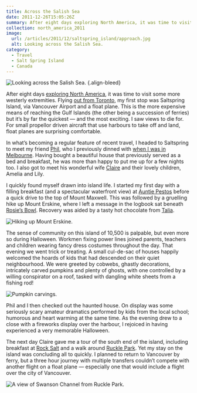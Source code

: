 ```yaml
---
title: Across the Salish Sea
date: 2011-12-26T15:05:26Z
summary: After eight days exploring North America, it was time to visit its more westerly extremities, starting with Saltspring Island.
collection: north_america_2011
image:
  url: /articles/2011/12/saltspring_island/approach.jpg
  alt: Looking across the Salish Sea.
category:
  - Travel
  - Salt Spring Island
  - Canada
---
```

![](approach.jpg 'Looking across the Salish Sea.')
{.align-bleed}

After eight days [exploring North America][1], it was time to visit some more westerly extremities. Flying [out from Toronto][2], my first stop was Saltspring Island, via Vancouver Airport and a float plane. This is the more expensive means of reaching the Gulf Islands (the other being a succession of ferries) but it’s by far the quickest — and the most exciting. I saw views to die for. For small propellor driven aircraft that use harbours to take off and land, float planes are surprising comfortable.

In what’s becoming a regular feature of recent travel, I headed to Saltspring to meet my friend [Phil][3], who I previously dinned with [when I was in Melbourne][4]. Having bought a beautiful house that previously served as a bed and breakfast, he was more than happy to put me up for a few nights too. I also got to meet his wonderful wife [Claire][5] and their lovely children, Amelia and Lily.

I quickly found myself drawn into island life. I started my first day with a filling breakfast (and a spectacular waterfront view) at [Auntie Pestos][6] before a quick drive to the top of Mount Maxwell. This was followed by a gruelling hike up Mount Erskine, where I left a message in the logbook sat beneath [Rosie’s Bowl][7]. Recovery was aided by a tasty hot chocolate from [Talia][8].

![](erskine.jpg 'Hiking up Mount Erskine.')

The sense of community on this island of 10,500 is palpable, but even more so during Halloween. Workmen fixing power lines joined parents, teachers and children wearing fancy dress costumes throughout the day. That evening we went trick or treating. A small cul-de-sac of houses happily welcomed the hoards of kids that had descended on their quiet neighbourhood. We were greeted by cobwebs, ghastly decorations, intricately carved pumpkins and plenty of ghosts, with one controlled by a willing conspirator on a roof, tasked with dangling white sheets from a fishing rod!

![](halloween.jpg 'Pumpkin carvings.')

Phil and I then checked out the haunted house. On display was some seriously scary amateur dramatics performed by kids from the local school; humorous and heart warming at the same time. As the evening drew to a close with a fireworks display over the harbour, I rejoiced in having experienced a very memorable Halloween.

The next day Claire gave me a tour of the south end of the island, including breakfast at [Rock Salt][9] and a walk around [Ruckle Park][10]. Yet my stay on the island was concluding all to quickly. I planned to return to Vancouver by ferry, but a three hour journey with multiple transfers couldn’t compete with another flight on a float plane — especially one that would include a flight over the city of Vancouver.

![](ruckle_park.jpg 'A view of Swanson Channel from Ruckle Park.')

[1]: /2011/12/north_america
[2]: /2011/12/toronto
[3]: http://philmccluskey.com/
[4]: /2010/01/melbourne
[5]: http://loobylu.com/
[6]: http://auntiepestos.com/
[7]: http://rosiesbowl.wordpress.com/about/
[8]: http://cafetalia.ca/
[9]: https://rocksaltrestaurant.com
[10]: http://www.env.gov.bc.ca/bcparks/explore/parkpgs/ruckle/
